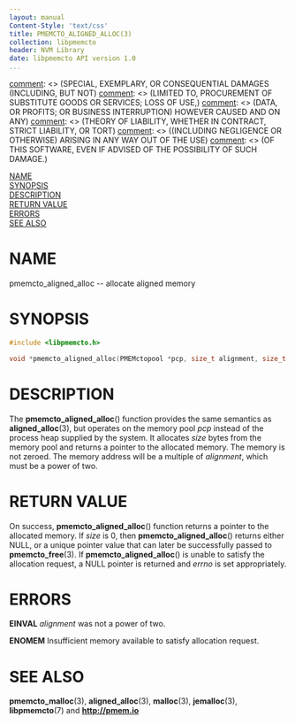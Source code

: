 ```yaml
---
layout: manual
Content-Style: 'text/css'
title: PMEMCTO_ALIGNED_ALLOC(3)
collection: libpmemcto
header: NVM Library
date: libpmemcto API version 1.0
...
```


[comment]: <> (Copyright 2017, Intel Corporation)

[comment]: <> (Redistribution and use in source and binary forms, with or without)
[comment]: <> (modification, are permitted provided that the following conditions)
[comment]: <> (are met:)
[comment]: <> (    * Redistributions of source code must retain the above copyright)
[comment]: <> (      notice, this list of conditions and the following disclaimer.)
[comment]: <> (    * Redistributions in binary form must reproduce the above copyright)
[comment]: <> (      notice, this list of conditions and the following disclaimer in)
[comment]: <> (      the documentation and/or other materials provided with the)
[comment]: <> (      distribution.)
[comment]: <> (    * Neither the name of the copyright holder nor the names of its)
[comment]: <> (      contributors may be used to endorse or promote products derived)
[comment]: <> (      from this software without specific prior written permission.)

[comment]: <> (THIS SOFTWARE IS PROVIDED BY THE COPYRIGHT HOLDERS AND CONTRIBUTORS)
[comment]: <> ("AS IS" AND ANY EXPRESS OR IMPLIED WARRANTIES, INCLUDING, BUT NOT)
[comment]: <> (LIMITED TO, THE IMPLIED WARRANTIES OF MERCHANTABILITY AND FITNESS FOR)
[comment]: <> (A PARTICULAR PURPOSE ARE DISCLAIMED. IN NO EVENT SHALL THE COPYRIGHT)
[comment]: <> (OWNER OR CONTRIBUTORS BE LIABLE FOR ANY DIRECT, INDIRECT, INCIDENTAL,)
[comment]: <> (SPECIAL, EXEMPLARY, OR CONSEQUENTIAL DAMAGES (INCLUDING, BUT NOT)
[comment]: <> (LIMITED TO, PROCUREMENT OF SUBSTITUTE GOODS OR SERVICES; LOSS OF USE,)
[comment]: <> (DATA, OR PROFITS; OR BUSINESS INTERRUPTION) HOWEVER CAUSED AND ON ANY)
[comment]: <> (THEORY OF LIABILITY, WHETHER IN CONTRACT, STRICT LIABILITY, OR TORT)
[comment]: <> ((INCLUDING NEGLIGENCE OR OTHERWISE) ARISING IN ANY WAY OUT OF THE USE)
[comment]: <> (OF THIS SOFTWARE, EVEN IF ADVISED OF THE POSSIBILITY OF SUCH DAMAGE.)

[comment]: <> (pmemcto_aligned_alloc.3 -- man page for libpmemcto)

[NAME](#name)<br />
[SYNOPSIS](#synopsis)<br />
[DESCRIPTION](#description)<br />
[RETURN VALUE](#return-value)<br />
[ERRORS](#errors)<br />
[SEE ALSO](#see-also)<br />


# NAME #

pmemcto_aligned_alloc -- allocate aligned memory


# SYNOPSIS #

```c
#include <libpmemcto.h>

void *pmemcto_aligned_alloc(PMEMctopool *pcp, size_t alignment, size_t size);
```


# DESCRIPTION #

The **pmemcto_aligned_alloc**() function provides the same semantics
as **aligned_alloc**(3), but operates on the memory pool *pcp* instead
of the process heap supplied by the system.  It allocates *size* bytes from
the memory pool and returns a pointer to the allocated memory.
The memory is not zeroed.
The memory address will be a multiple of *alignment*, which must be a power
of two.


# RETURN VALUE #

On success, **pmemcto_aligned_alloc**() function returns a pointer to the
allocated memory.
If *size* is 0, then **pmemcto_aligned_alloc**() returns either NULL,
or a unique pointer value that can later be successfully passed
to **pmemcto_free**(3).  If **pmemcto_aligned_alloc**() is unable to satisfy
the allocation request, a NULL pointer is returned and *errno* is set
appropriately.


# ERRORS #

**EINVAL** *alignment* was not a power of two.

**ENOMEM** Insufficient memory available to satisfy allocation request.


# SEE ALSO #

**pmemcto_malloc**(3), **aligned_alloc**(3), **malloc**(3),
**jemalloc**(3), **libpmemcto**(7) and **<http://pmem.io>**
